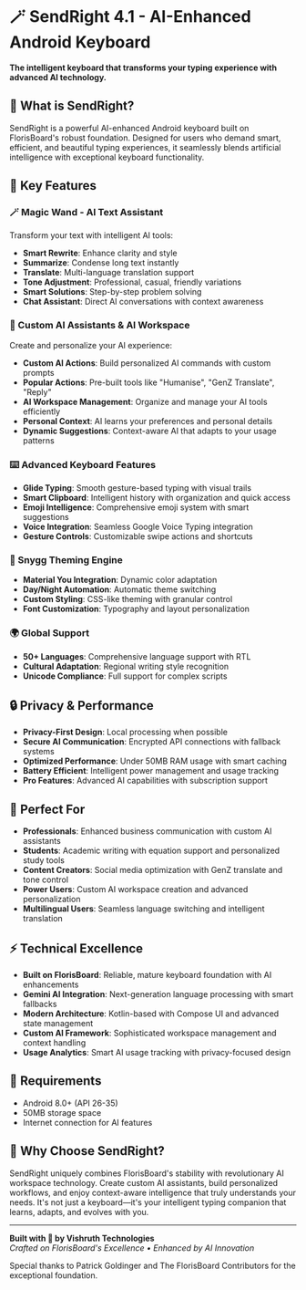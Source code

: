 # 🪄 SendRight 4.1 - AI-Enhanced Android Keyboard

**The intelligent keyboard that transforms your typing experience with advanced AI technology.**

## 🎯 What is SendRight?
SendRight is a powerful AI-enhanced Android keyboard built on FlorisBoard's robust foundation. Designed for users who demand smart, efficient, and beautiful typing experiences, it seamlessly blends artificial intelligence with exceptional keyboard functionality.

## 🚀 Key Features

### 🪄 Magic Wand - AI Text Assistant
Transform your text with intelligent AI tools:
- **Smart Rewrite**: Enhance clarity and style
- **Summarize**: Condense long text instantly  
- **Translate**: Multi-language translation support
- **Tone Adjustment**: Professional, casual, friendly variations
- **Smart Solutions**: Step-by-step problem solving
- **Chat Assistant**: Direct AI conversations with context awareness

### 🤖 Custom AI Assistants & AI Workspace
Create and personalize your AI experience:
- **Custom AI Actions**: Build personalized AI commands with custom prompts
- **Popular Actions**: Pre-built tools like "Humanise", "GenZ Translate", "Reply"
- **AI Workspace Management**: Organize and manage your AI tools efficiently
- **Personal Context**: AI learns your preferences and personal details
- **Dynamic Suggestions**: Context-aware AI that adapts to your usage patterns

### ⌨️ Advanced Keyboard Features
- **Glide Typing**: Smooth gesture-based typing with visual trails
- **Smart Clipboard**: Intelligent history with organization and quick access
- **Emoji Intelligence**: Comprehensive emoji system with smart suggestions
- **Voice Integration**: Seamless Google Voice Typing integration
- **Gesture Controls**: Customizable swipe actions and shortcuts

### 🎨 Snygg Theming Engine
- **Material You Integration**: Dynamic color adaptation
- **Day/Night Automation**: Automatic theme switching
- **Custom Styling**: CSS-like theming with granular control
- **Font Customization**: Typography and layout personalization

### 🌍 Global Support
- **50+ Languages**: Comprehensive language support with RTL
- **Cultural Adaptation**: Regional writing style recognition
- **Unicode Compliance**: Full support for complex scripts

## 🔒 Privacy & Performance
- **Privacy-First Design**: Local processing when possible
- **Secure AI Communication**: Encrypted API connections with fallback systems
- **Optimized Performance**: Under 50MB RAM usage with smart caching
- **Battery Efficient**: Intelligent power management and usage tracking
- **Pro Features**: Advanced AI capabilities with subscription support

## 🎯 Perfect For
- **Professionals**: Enhanced business communication with custom AI assistants
- **Students**: Academic writing with equation support and personalized study tools  
- **Content Creators**: Social media optimization with GenZ translate and tone control
- **Power Users**: Custom AI workspace creation and advanced personalization
- **Multilingual Users**: Seamless language switching and intelligent translation

## ⚡ Technical Excellence
- **Built on FlorisBoard**: Reliable, mature keyboard foundation with AI enhancements
- **Gemini AI Integration**: Next-generation language processing with smart fallbacks
- **Modern Architecture**: Kotlin-based with Compose UI and advanced state management
- **Custom AI Framework**: Sophisticated workspace management and context handling
- **Usage Analytics**: Smart AI usage tracking with privacy-focused design

## 📱 Requirements
- Android 8.0+ (API 26-35)
- 50MB storage space
- Internet connection for AI features

## 🌟 Why Choose SendRight?
SendRight uniquely combines FlorisBoard's stability with revolutionary AI workspace technology. Create custom AI assistants, build personalized workflows, and enjoy context-aware intelligence that truly understands your needs. It's not just a keyboard—it's your intelligent typing companion that learns, adapts, and evolves with you.

---

**Built with 💚 by Vishruth Technologies**  
*Crafted on FlorisBoard's Excellence • Enhanced by AI Innovation*

Special thanks to Patrick Goldinger and The FlorisBoard Contributors for the exceptional foundation.